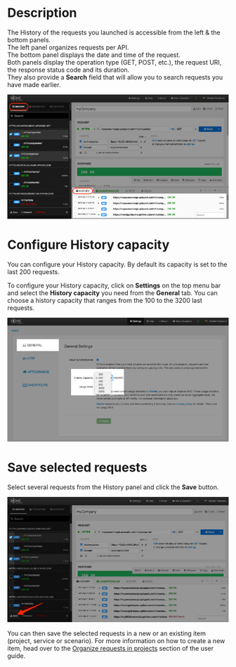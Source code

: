 # Description

The History of the requests you launched is accessible from the left & the bottom panels.  
The left panel organizes requests per API.  
The bottom panel displays the date and time of the request.  
Both panels display the operation type (GET, POST, etc.), the request URI, the response status code and its duration.  
They also provide a **Search** field that will allow you to search requests you have made earlier.

![History panels](images/history-panels.jpg "History panels")

# Configure History capacity

You can configure your History capacity. By default its capacity is set to the last 200 requests.

To configure your History capacity, click on **Settings** on the top menu bar and select the **History capacity** you need from the **General** tab. You can choose a history capacity that ranges from the 100 to the 3200 last requests.

![Response diagram](images/history-capacity.jpg "Response diagram")

# Save selected requests

Select several requests from the History panel and click the **Save** button.

![Save selected requests](images/save-selected-requests.jpg "Save selected requests")

You can then save the selected requests in a new or an existing item (project, service or scenario). For more information on how to create a new item, head over to the [Organize requests in projects](../drive/organize-requests "Organize requests in projects") section of the user guide.
